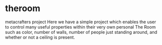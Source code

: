 # theroom
metacrafters project
Here we have a simple project which enables the user to control many useful properties within their very own personal The Room such as color, number of walls, number of people just standing around, and whether or not a ceiling is present. 
